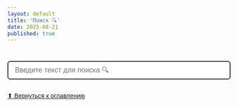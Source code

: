 ```yaml
---
layout: default
title: 'Поиск 🔍'
date: 2025-08-21
published: true
---
```


<style>
/* Стили для поиска */
#search-container {
  max-width: 700px;
  margin: 40px auto;
  font-family: Arial, sans-serif;
}
#search {
  width: 100%;
  padding: 10px 15px;
  font-size: 16px;
  border: 2px solid #333;
  border-radius: 6px;
  margin-bottom: 15px;
}

/* Стили для поиска */
#results {
  list-style: none;
  padding: 0;
}

.search-result {
  border: 1px solid #ccc;
  border-radius: 6px;
  padding: 10px 15px;
  margin-bottom: 10px;
  background: #f9f9f9;
  transition: background 0.2s;
}

.search-result a {
  color: #0066cc;
}

.search-result:hover {
  background: #f0f8ff;
}

.search-result a {
  text-decoration: none;
  color: #333;
  font-weight: bold;
  font-size: 16px;
}

.search-result p {
  margin: 5px 0 0 0;
  font-size: 14px;
  color: #555;
}

.search-ul-st{
  color: #f9f9f9;
  margin: 0 10px;
  padding: 0px 0px 0px 20px;
  background: #242424;
  border-radius: 10px;
  border: 2px solid #6da312;
}

.search-li-st{
  color: #f9f9f9;
  background: #3e3e3e;
  border: 1px solid #545454;
  border-radius: 10px;
  padding: 5px;
}

.search-result:hover {
  background: #e0e0e0;
}

</style>

<div id="search-container">
  <input type="text" id="search" placeholder="Введите текст для поиска 🔍">
  <ul id="results"></ul>
  <a href="index.html">⬆ Вернуться к оглавлению</a>
</div>

<!-- Подключаем elasticlunr.js -->
<script src="https://unpkg.com/lunr/lunr.js"></script>
<script src="https://unpkg.com/lunr-languages/lunr.stemmer.support.js"></script>
<script src="https://unpkg.com/lunr-languages/lunr.ru.js"></script>
<script src="https://unpkg.com/lunr-languages/lunr.multi.js"></script>
<script src="https://cdn.jsdelivr.net/npm/marked@12.0.2/marked.min.js"></script>
<script>
fetch('{{ "/search.json" | relative_url }}')
  .then(res => res.json())
  .then(data => {
    const idx = lunr(function () {
      this.use(lunr.multiLanguage('ru','en'))
      this.ref('url')
      this.field('title')
      this.field('content')
      data.forEach(doc => this.add(doc))
    });

    const input = document.querySelector('#search');
    const results = document.querySelector('#results');

    input.addEventListener('input', function() {
      const query = this.value.trim().toLowerCase();
      results.innerHTML = '';
      if (query.length < 2) return;

      const searchResults = idx.search(query, {expand: true});
      
      // группируем по url
      const grouped = {};
      searchResults.forEach(r => {
        const doc = data.find(d => d.url === r.ref);
        if (!doc) return;

        // режем на строки
        const lines = doc.content.split(/[\r\n]+/);

        // ищем совпадения
        const matches = lines.filter(line => line.toLowerCase().includes(query));
        if (matches.length === 0) return;

        if (!grouped[doc.url]) grouped[doc.url] = {title: doc.title, rows: []};
        grouped[doc.url].rows.push(...matches);
      });

      for (const url in grouped) {
        const catBlock = document.createElement('div');
        catBlock.className = 'search-result';
        catBlock.innerHTML = `<a href="${url}">${grouped[url].title}</a>`;
        const ul = document.createElement('ul');
        ul.classList.add("search-ul-st");
        grouped[url].rows.forEach(row => {
          const li = document.createElement('li');
          // превращаем Markdown (таблицы, ссылки и т.п.) в HTML
          li.innerHTML = marked.parseInline(row);
          li.classList.add("search-li-st");
          ul.appendChild(li);
        });
        catBlock.appendChild(ul);
        results.appendChild(catBlock);
      }
    });
  });
</script>
